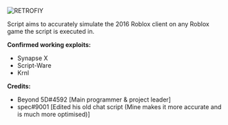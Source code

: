 ![RETROFIY](https://cdn.discordapp.com/attachments/947197644076351591/1004861544452067478/Title.png)

Script aims to accurately simulate the 2016 Roblox client on any Roblox game the script is executed in.

**Confirmed working exploits:**
- Synapse X
- Script-Ware
- Krnl

**Credits:**
- Beyond 5D#4592 [Main programmer & project leader]
- spec#9001 [Edited his old chat script (Mine makes it more accurate and is much more optimised)]
